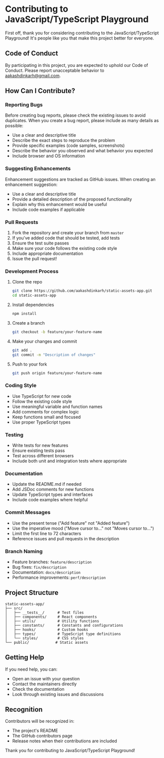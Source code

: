 # Contributing to JavaScript/TypeScript Playground

First off, thank you for considering contributing to the JavaScript/TypeScript Playground! It's people like you that make this project better for everyone.

## Code of Conduct

By participating in this project, you are expected to uphold our Code of Conduct. Please report unacceptable behavior to [aakashdinkarh@gmail.com](mailto:aakashdinkarh@gmail.com).

## How Can I Contribute?

### Reporting Bugs

Before creating bug reports, please check the existing issues to avoid duplicates. When you create a bug report, please include as many details as possible:

- Use a clear and descriptive title
- Describe the exact steps to reproduce the problem
- Provide specific examples (code samples, screenshots)
- Describe the behavior you observed and what behavior you expected
- Include browser and OS information

### Suggesting Enhancements

Enhancement suggestions are tracked as GitHub issues. When creating an enhancement suggestion:

- Use a clear and descriptive title
- Provide a detailed description of the proposed functionality
- Explain why this enhancement would be useful
- Include code examples if applicable

### Pull Requests

1. Fork the repository and create your branch from `master`
2. If you've added code that should be tested, add tests
3. Ensure the test suite passes
4. Make sure your code follows the existing code style
5. Include appropriate documentation
6. Issue the pull request!

### Development Process

1. Clone the repo

   ```bash
   git clone https://github.com/aakashdinkarh/static-assets-app.git
   cd static-assets-app
   ```

2. Install dependencies

   ```bash
   npm install
   ```

3. Create a branch

   ```bash
   git checkout -b feature/your-feature-name
   ```

4. Make your changes and commit

   ```bash
   git add .
   git commit -m "Description of changes"
   ```

5. Push to your fork
   ```bash
   git push origin feature/your-feature-name
   ```

### Coding Style

- Use TypeScript for new code
- Follow the existing code style
- Use meaningful variable and function names
- Add comments for complex logic
- Keep functions small and focused
- Use proper TypeScript types

### Testing

- Write tests for new features
- Ensure existing tests pass
- Test across different browsers
- Include both unit and integration tests where appropriate

### Documentation

- Update the README.md if needed
- Add JSDoc comments for new functions
- Update TypeScript types and interfaces
- Include code examples where helpful

### Commit Messages

- Use the present tense ("Add feature" not "Added feature")
- Use the imperative mood ("Move cursor to..." not "Moves cursor to...")
- Limit the first line to 72 characters
- Reference issues and pull requests in the description

### Branch Naming

- Feature branches: `feature/description`
- Bug fixes: `fix/description`
- Documentation: `docs/description`
- Performance improvements: `perf/description`

## Project Structure

```
static-assets-app/
├── src/
│   ├── __tests__/      # Test files
│   ├── components/     # React components
│   ├── utils/          # Utility functions
│   ├── constants/      # Constants and configurations
│   ├── hooks/          # Custom hooks
│   ├── types/          # TypeScript type definitions
│   └── styles/         # CSS styles
└── public/            # Static assets
```

## Getting Help

If you need help, you can:

- Open an issue with your question
- Contact the maintainers directly
- Check the documentation
- Look through existing issues and discussions

## Recognition

Contributors will be recognized in:

- The project's README
- The GitHub contributors page
- Release notes when their contributions are included

Thank you for contributing to JavaScript/TypeScript Playground!
